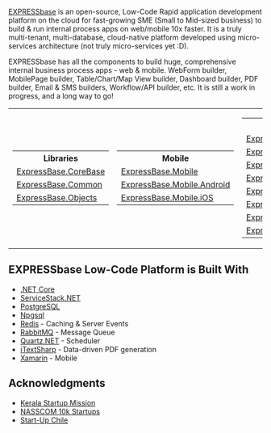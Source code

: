 [EXPRESSbase](https://expressbase.com) is an open-source, Low-Code Rapid application development platform on the cloud for fast-growing SME (Small to Mid-sized business) to build & run internal process apps on web/mobile 10x faster. It is a truly multi-tenant, multi-database, cloud-native platform developed using micro-services architecture (not truly micro-services yet :D).

EXPRESSbase has all the components to build huge, comprehensive internal business process apps - web & mobile. WebForm builder, MobilePage builder, Table/Chart/Map View builder, Dashboard builder, PDF builder, Email & SMS builders, Workflow/API builder, etc. It is still a work in progress, and a long way to go!

<style>#fooTable {border: 0}</style>

<table id="fooTable">
  <tr>
    <td>
      <table>
        <tr><th>Libraries</th></tr>
        <tr><td><a href="https://github.com/ExpressBaseSystems/ExpressBase.CoreBase">ExpressBase.CoreBase</a></td></tr>
        <tr><td><a href="https://github.com/ExpressBaseSystems/ExpressBase.Common">ExpressBase.Common</a></td></tr>
        <tr><td><a href="https://github.com/ExpressBaseSystems/ExpressBase.Objects">ExpressBase.Objects</a></td></tr>
      </table>
    </td>
    <td>
      <table>
        <tr><th>Mobile</th></tr>
        <tr><td><a href="https://github.com/ExpressBaseSystems/ExpressBase.Mobile">ExpressBase.Mobile</a></td></tr>
        <tr><td><a href="https://github.com/ExpressBaseSystems/ExpressBase.Mobile.Android">ExpressBase.Mobile.Android</a></td></tr>
        <tr><td><a href="https://github.com/ExpressBaseSystems/ExpressBase.Mobile.iOS">ExpressBase.Mobile.iOS</a></td></tr>
      </table>  
    </td>
    <td>
      <table>
        <tr><th>MicroServices</th></tr>
        <tr><td><a href="https://github.com/ExpressBaseSystems/ExpressBase.Web">ExpressBase.Web</a></td></tr>
        <tr><td><a href="https://github.com/ExpressBaseSystems/ExpressBase.ServiceStack">ExpressBase.ServiceStack</a></td></tr>
        <tr><td><a href="https://github.com/ExpressBaseSystems/ExpressBase.FileWeb">ExpressBase.FileWeb</a></td></tr>
        <tr><td><a href="https://github.com/ExpressBaseSystems/ExpressBase.FileServer">ExpressBase.FileServer</a></td></tr>
        <tr><td><a href="https://github.com/ExpressBaseSystems/ExpressBase.AuthServer">ExpressBase.AuthServer</a></td></tr>
        <tr><td><a href="https://github.com/ExpressBaseSystems/ExpressBase.MessageQueue">ExpressBase.MessageQueue</a></td></tr>
        <tr><td><a href="https://github.com/ExpressBaseSystems/ExpressBase.Scheduler">ExpressBase.Scheduler</a></td></tr>
        <tr><td><a href="https://github.com/ExpressBaseSystems/ExpressBase.ServerEvents">ExpressBase.ServerEvents</a></td></tr>
      </table>      
    </td>
  </tr>
</table>

## EXPRESSbase Low-Code Platform is Built With

* [.NET Core](https://dotnet.microsoft.com/en-us/download/dotnet)
* [ServiceStack.NET](https://servicestack.net/)
* [PostgreSQL](https://www.postgresql.org/)
* [Npgsql](https://www.npgsql.org/)
* [Redis](https://redis.io/) - Caching & Server Events
* [RabbitMQ](https://www.rabbitmq.com/) - Message Queue
* [Quartz.NET](https://www.quartz-scheduler.net/) - Scheduler
* [iTextSharp](https://github.com/itext/itextsharp) - Data-driven PDF generation
* [Xamarin](https://dotnet.microsoft.com/en-us/apps/xamarin) - Mobile

## Acknowledgments

* [Kerala Startup Mission](https://startupmission.kerala.gov.in/)
* [NASSCOM 10k Startups](http://10000startups.com/)
* [Start-Up Chile](https://startupchile.org/en/)

<!--

**Here are some ideas to get you started:**

🙋‍♀️ A short introduction - what is your organization all about?
🌈 Contribution guidelines - how can the community get involved?
👩‍💻 Useful resources - where can the community find your docs? Is there anything else the community should know?
🍿 Fun facts - what does your team eat for breakfast?
🧙 Remember, you can do mighty things with the power of [Markdown](https://docs.github.com/github/writing-on-github/getting-started-with-writing-and-formatting-on-github/basic-writing-and-formatting-syntax)
-->
